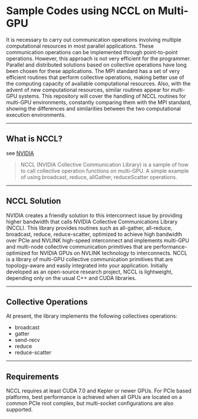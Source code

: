 # Sample Codes using NCCL on Multi-GPU

It is necessary to carry out communication operations involving multiple computational resources in most parallel applications. These communication operations can be implemented through point-to-point operations. However, this approach is not very efficient for the programmer. Parallel and distributed solutions based on collective operations have long been chosen for these applications. The MPI standard has a set of very efficient routines that perform collective operations, making better use of the computing capacity of available computational resources. Also, with the advent of new computational resources, similar routines appear for multi-GPU systems. This repository will cover the handling of NCCL routines for multi-GPU environments, constantly comparing them with the MPI standard, showing the differences and similarities between the two computational execution environments.

----
## What is NCCL?
see [NVIDIA](https://docs.nvidia.com/deeplearning/sdk/nccl-developer-guide/docs/index.html)

> NCCL (NVIDIA Collective Communication Library) is a sample of how to call collective operation functions on multi-GPU. A simple example of using broadcast, reduce, allGather, reduceScatter operations.

----

## NCCL Solution

NVIDIA creates a friendly solution to this interconnect issue by providing higher bandwidth that calls NVIDIA Collective Communications Library (NCCL). This library provides routines such as all-gather, all-reduce, broadcast, reduce, reduce-scatter, optimized to achieve high bandwidth over PCIe and NVLINK high-speed interconnect and implements multi-GPU and multi-node collective communication primitives that are performance-optimized for NVIDIA GPUs on NVLINK technology to interconnects.  NCCL is a library of multi-GPU collective communication primitives that are topology-aware and easily integrated into your application. Initially developed as an open-source research project, NCCL is lightweight, depending only on the usual C++ and CUDA libraries.

----

## Collective Operations

At present, the library implements the following collectives operations:

* broadcast
* gatter
* send-recv
* reduce
* reduce-scatter

----

## Requirements

NCCL requires at least CUDA 7.0 and Kepler or newer GPUs. For PCIe based platforms, best performance is achieved when all GPUs are located on a common PCIe root complex, but multi-socket configurations are also supported.
